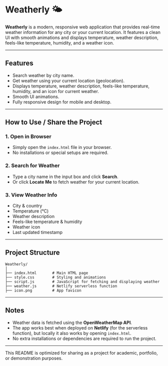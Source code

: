 # Weatherly 🌤️

**Weatherly** is a modern, responsive web application that provides real-time weather information for any city or your current location. It features a clean UI with smooth animations and displays temperature, weather description, feels-like temperature, humidity, and a weather icon.

---

## Features

* Search weather by city name.
* Get weather using your current location (geolocation).
* Displays temperature, weather description, feels-like temperature, humidity, and an icon for current weather.
* Smooth UI animations.
* Fully responsive design for mobile and desktop.

---

## How to Use / Share the Project

### 1. Open in Browser

* Simply open the `index.html` file in your browser.
* No installations or special setups are required.

### 2. Search for Weather

* Type a city name in the input box and click **Search**.
* Or click **Locate Me** to fetch weather for your current location.

### 3. View Weather Info

* City & country
* Temperature (°C)
* Weather description
* Feels-like temperature & humidity
* Weather icon
* Last updated timestamp

---

## Project Structure

```
Weatherly/
│
├── index.html       # Main HTML page
├── style.css        # Styling and animations
├── script.js        # JavaScript for fetching and displaying weather
├── weather.js       # Netlify serverless function
├── icon.png         # App favicon
```

---

## Notes

* Weather data is fetched using the **OpenWeatherMap API**.
* The app works best when deployed on **Netlify** (for the serverless function), but locally it also works by opening `index.html`.
* No extra installations or dependencies are required to run the project.

---

This README is optimized for sharing as a project for academic, portfolio, or demonstration purposes.
